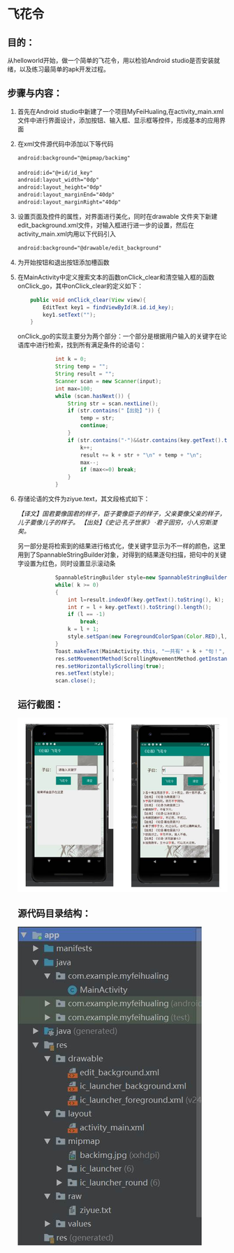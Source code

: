 # 飞花令

## **目的：**

从helloworld开始，做一个简单的飞花令，用以检验Android studio是否安装就绪，以及练习最简单的apk开发过程。

## **步骤与内容：**

1. 首先在Android studio中新建了一个项目MyFeiHualing,在activity_main.xml文件中进行界面设计，添加按钮、输入框、显示框等控件，形成基本的应用界面

2. 在xml文件源代码中添加以下等代码

   ```xml
   android:background="@mipmap/backimg"
           
   android:id="@+id/id_key"
   android:layout_width="0dp"
   android:layout_height="0dp"
   android:layout_marginEnd="40dp"
   android:layout_marginRight="40dp"
   
   ```

3. 设置页面及控件的属性，对界面进行美化，同时在drawable  文件夹下新建edit_background.xml文件，对输入框进行进一步的设置，然后在activity_main.xml内用以下代码引入

   ```xml
   android:background="@drawable/edit_background"
   ```

4. 为开始按钮和退出按钮添加槽函数

5. 在MainActivity中定义搜索文本的函数onClick_clear和清空输入框的函数onClick_go，其中onClick_clear的定义如下：

   ```java
       public void onClick_clear(View view){
           EditText key1 = findViewById(R.id.id_key);
           key1.setText("");
       }
   ```

   onClick_go的实现主要分为两个部分：一个部分是根据用户输入的关键字在论语库中进行检索，找到所有满足条件的论语句：

   ```java
               int k = 0;
               String temp = "";
               String result = "";
               Scanner scan = new Scanner(input);
               int max=100;
               while (scan.hasNext()) {
                   String str = scan.nextLine();
                   if (str.contains("【出处】")) {
                       temp = str;
                       continue;
                   }
                   if (str.contains("·")&&str.contains(key.getText().toString())) {
                       k++;
                       result += k + str + "\n" + temp + "\n";
                       max--;
                       if (max<=0) break;
                   }
               }
   ```

6. 存储论语的文件为ziyue.text，其文段格式如下：

   *【译文】国君要像国君的样子，臣子要像臣子的样子，父亲要像父亲的样子，儿子要像儿子的样子。*
   *【出处】《史记·孔子世家》*
   *·君子固穷，小人穷斯漤矣。*

   另一部分是将检索到的结果进行格式化，使关键字显示为不一样的颜色，这里用到了SpannableStringBuilder对象，对得到的结果逐句扫描，把句中的关键字设置为红色，同时设置显示滚动条

   ```java
               SpannableStringBuilder style=new SpannableStringBuilder(result);
               while( k >= 0)
               {
                   int l=result.indexOf(key.getText().toString(), k);
                   int r = l + key.getText().toString().length();
                   if (l == -1)
                       break;
                   k = l + 1;
                   style.setSpan(new ForegroundColorSpan(Color.RED),l,r,Spannable.SPAN_EXCLUSIVE_INCLUSIVE);
               }
               Toast.makeText(MainActivity.this, "一共有" + k + "句！", Toast.LENGTH_SHORT).show();
               res.setMovementMethod(ScrollingMovementMethod.getInstance());
               res.setHorizontallyScrolling(true);
               res.setText(style);
               scan.close();
   ```

   ## 运行截图：

   ![](image008.jpg)

   ## 源代码目录结构：
   
   ![](image009.jpg)

